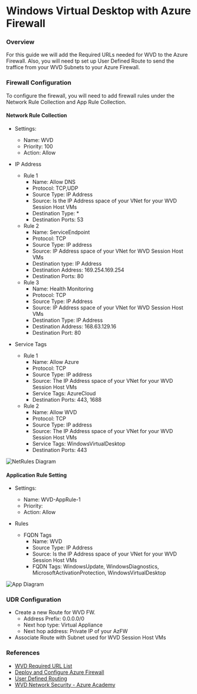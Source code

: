 # Windows Virtual Desktop with Azure Firewall

### Overview
For this guide we will add the Required URLs needed for WVD to the Azure Firewall. Also, you will need tp set up User Defined Route to send the traffice from your WVD Subnets to your Azure Firewall.  

### Firewall Configuration
To configure the firewall, you will need to add firewall rules under the Network Rule Collection and App Rule Collection. 

#### Network Rule Collection
* Settings: 
    * Name: WVD
    * Priority: 100
    * Action: Allow

* IP Address
    * Rule 1
        * Name: Allow DNS
        * Protocol: TCP,UDP
        * Source Type: IP Address
        * Source: Is the IP Address space of your VNet for your WVD Session Host VMs
        * Destination Type: *
        * Destination Ports: 53
    * Rule 2
        * Name: ServiceEndpoint
        * Protocol: TCP
        * Source Type: IP address
        * Source: IP Address space of your VNet for WVD Session Host VMs
        * Destination type: IP Address
        * Destination Address: 169.254.169.254
        * Destination Ports: 80
    * Rule 3
        * Name: Health Monitoring
        * Protocol: TCP
        * Source Type: IP Address
        * Source: IP Address space of your VNet for WVD Session Host VMs
        * Destination Type: IP Address
        * Destination Address: 168.63.129.16
        * Destination Port: 80
        
* Service Tags
    * Rule 1
        * Name: Allow Azure
        * Protocol: TCP
        * Source Type: IP address
        * Source: The IP Address space of your VNet for your WVD Session Host VMs
        * Service Tags: AzureCloud
        * Destination Ports: 443, 1688
    * Rule 2
        * Name: Allow WVD
        * Protocol: TCP
        * Source Type: IP address
        * Source: The IP Address space of your VNet for your WVD Session Host VMs
        * Service Tags: WindowsVirtualDesktop
        * Destination Ports: 443

![NetRules Diagram](../Images/netrule.png)

#### Application Rule Setting
* Settings: 
    * Name: WVD-AppRule-1
    * Priority: 
    * Action: Allow

* Rules
    * FQDN Tags
        * Name: WVD
        * Source Type: IP Address
        * Source: Is the IP Address space of your VNet for your WVD Session Host VMs
        * FQDN Tags: WindowsUpdate, WindowsDiagnostics, MicrosoftActivationProtection, WindowsVirtualDesktop

![App Diagram](../Images/apprule.png)


### UDR Configuration
* Create a new Route for WVD FW. 
    * Address Prefix: 0.0.0.0/0
    * Next hop type: Virtual Appliance
    * Next hop address: Private IP of your AzFW
* Associate Route with Subnet used for WVD Session Host VMs


### References
* [WVD Required URL List](https://docs.microsoft.com/en-us/azure/virtual-desktop/safe-url-list)
* [Deploy and Configure Azure Firewall](https://docs.microsoft.com/en-us/azure/firewall/tutorial-firewall-deploy-portal)
* [User Defined Routing](https://docs.microsoft.com/en-us/azure/virtual-network/virtual-networks-udr-overview#user-defined)
* [WVD Network Security - Azure Academy](https://www.youtube.com/watch?v=up90eL2Bbho&list=PL-V4YVm6AmwXGvQ46W8mHkpvm6S5IIitK&index=12)

